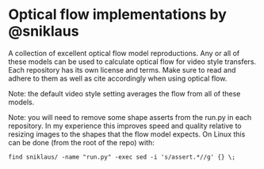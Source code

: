 # Optical flow implementations by @sniklaus

A collection of excellent optical flow model reproductions.
Any or all of these models can be used to calculate optical flow for video style transfers.
Each repository has its own license and terms.
Make sure to read and adhere to them as well as cite accordingly when using optical flow.

Note: the default video style setting averages the flow from all of these models.

Note: you will need to remove some shape asserts from the run.py in each repository. 
In my experience this improves speed and quality relative to resizing images to the shapes that the flow model expects.
On Linux this can be done (from the root of the repo) with:
```language=bash
find sniklaus/ -name "run.py" -exec sed -i 's/assert.*//g' {} \;
```
